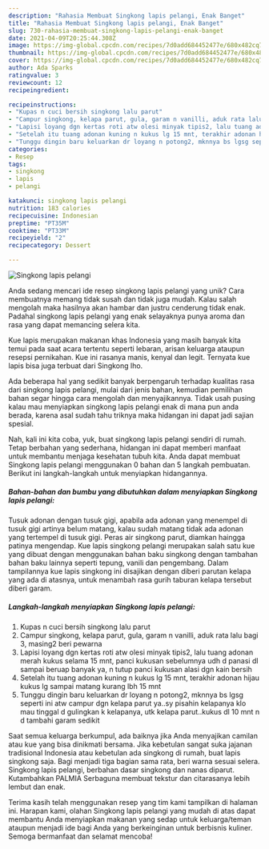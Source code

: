 ```yaml
---
description: "Rahasia Membuat Singkong lapis pelangi, Enak Banget"
title: "Rahasia Membuat Singkong lapis pelangi, Enak Banget"
slug: 730-rahasia-membuat-singkong-lapis-pelangi-enak-banget
date: 2021-04-09T20:25:44.308Z
image: https://img-global.cpcdn.com/recipes/7d0add684452477e/680x482cq70/singkong-lapis-pelangi-foto-resep-utama.jpg
thumbnail: https://img-global.cpcdn.com/recipes/7d0add684452477e/680x482cq70/singkong-lapis-pelangi-foto-resep-utama.jpg
cover: https://img-global.cpcdn.com/recipes/7d0add684452477e/680x482cq70/singkong-lapis-pelangi-foto-resep-utama.jpg
author: Ada Sparks
ratingvalue: 3
reviewcount: 12
recipeingredient:

recipeinstructions:
- "Kupas n cuci bersih singkong lalu parut"
- "Campur singkong, kelapa parut, gula, garam n vanilli, aduk rata lalu bagi 3, masing2 beri pewarna"
- "Lapisi loyang dgn kertas roti atw olesi minyak tipis2, lalu tuang adonan merah kukus selama 15 mnt, panci kukusan sebelumnya udh d panasi dl sampai beruap banyak ya, n tutup panci kukusan alasi dgn kain bersih"
- "Setelah itu tuang adonan kuning n kukus lg 15 mnt, terakhir adonan hijau kukus lg sampai matang kurang lbh 15 mnt"
- "Tunggu dingin baru keluarkan dr loyang n potong2, mknnya bs lgsg seperti ini atw campur dgn kelapa parut ya..sy pisahin kelapanya klo mau tinggal d gulingkan k kelapanya, utk kelapa parut..kukus dl 10 mnt n d tambahi garam sedikit"
categories:
- Resep
tags:
- singkong
- lapis
- pelangi

katakunci: singkong lapis pelangi 
nutrition: 183 calories
recipecuisine: Indonesian
preptime: "PT35M"
cooktime: "PT33M"
recipeyield: "2"
recipecategory: Dessert

---
```



![Singkong lapis pelangi](https://img-global.cpcdn.com/recipes/7d0add684452477e/680x482cq70/singkong-lapis-pelangi-foto-resep-utama.jpg)

Anda sedang mencari ide resep singkong lapis pelangi yang unik? Cara membuatnya memang tidak susah dan tidak juga mudah. Kalau salah mengolah maka hasilnya akan hambar dan justru cenderung tidak enak. Padahal singkong lapis pelangi yang enak selayaknya punya aroma dan rasa yang dapat memancing selera kita.

Kue lapis merupakan makanan khas Indonesia yang masih banyak kita temui pada saat acara tertentu seperti lebaran, arisan keluarga ataupun resepsi pernikahan. Kue ini rasanya manis, kenyal dan legit. Ternyata kue lapis bisa juga terbuat dari Singkong lho.

Ada beberapa hal yang sedikit banyak berpengaruh terhadap kualitas rasa dari singkong lapis pelangi, mulai dari jenis bahan, kemudian pemilihan bahan segar hingga cara mengolah dan menyajikannya. Tidak usah pusing kalau mau menyiapkan singkong lapis pelangi enak di mana pun anda berada, karena asal sudah tahu triknya maka hidangan ini dapat jadi sajian spesial.


Nah, kali ini kita coba, yuk, buat singkong lapis pelangi sendiri di rumah. Tetap berbahan yang sederhana, hidangan ini dapat memberi manfaat untuk membantu menjaga kesehatan tubuh kita. Anda dapat membuat Singkong lapis pelangi menggunakan 0 bahan dan 5 langkah pembuatan. Berikut ini langkah-langkah untuk menyiapkan hidangannya.

<!--inarticleads1-->

##### Bahan-bahan dan bumbu yang dibutuhkan dalam menyiapkan Singkong lapis pelangi:



Tusuk adonan dengan tusuk gigi, apabila ada adonan yang menempel di tusuk gigi artinya belum matang, kalau sudah matang tidak ada adonan yang tertempel di tusuk gigi. Peras air singkong parut, diamkan haingga patinya mengendap. Kue lapis singkong pelangi merupakan salah satu kue yang dibuat dengan menggunakan bahan baku singkong dengan tambahan bahan baku lainnya seperti tepung, vanili dan pengembang. Dalam tampilannya kue lapis singkong ini disajikan dengan diberi parutan kelapa yang ada di atasnya, untuk menambah rasa gurih taburan kelapa tersebut diberi garam. 

<!--inarticleads2-->

##### Langkah-langkah menyiapkan Singkong lapis pelangi:

1. Kupas n cuci bersih singkong lalu parut
1. Campur singkong, kelapa parut, gula, garam n vanilli, aduk rata lalu bagi 3, masing2 beri pewarna
1. Lapisi loyang dgn kertas roti atw olesi minyak tipis2, lalu tuang adonan merah kukus selama 15 mnt, panci kukusan sebelumnya udh d panasi dl sampai beruap banyak ya, n tutup panci kukusan alasi dgn kain bersih
1. Setelah itu tuang adonan kuning n kukus lg 15 mnt, terakhir adonan hijau kukus lg sampai matang kurang lbh 15 mnt
1. Tunggu dingin baru keluarkan dr loyang n potong2, mknnya bs lgsg seperti ini atw campur dgn kelapa parut ya..sy pisahin kelapanya klo mau tinggal d gulingkan k kelapanya, utk kelapa parut..kukus dl 10 mnt n d tambahi garam sedikit


Saat semua keluarga berkumpul, ada baiknya jika Anda menyajikan camilan atau kue yang bisa dinikmati bersama. Jika kebetulan sangat suka jajanan tradisional Indonesia atau kebetulan ada singkong di rumah, buat lapis singkong saja. Bagi menjadi tiga bagian sama rata, beri warna sesuai selera. Singkong lapis pelangi, berbahan dasar singkong dan nanas diparut. Kutambahkan PALMIA Serbaguna membuat tekstur dan citarasanya lebih lembut dan enak. 

Terima kasih telah menggunakan resep yang tim kami tampilkan di halaman ini. Harapan kami, olahan Singkong lapis pelangi yang mudah di atas dapat membantu Anda menyiapkan makanan yang sedap untuk keluarga/teman ataupun menjadi ide bagi Anda yang berkeinginan untuk berbisnis kuliner. Semoga bermanfaat dan selamat mencoba!
